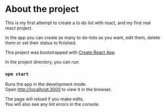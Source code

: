 # About the project

This is my first attempt to create a to do list with react, and my first real react project.

In the app you can create as many to do-lists as you want, edit them, delete them or set their status to finished.

This project was bootstrapped with [Create React App](https://github.com/facebook/create-react-app)

In the project directory, you can run:

### `npm start`

Runs the app in the development mode.\
Open [http://localhost:3000](http://localhost:3000) to view it in the browser.

The page will reload if you make edits.\
You will also see any lint errors in the console.



